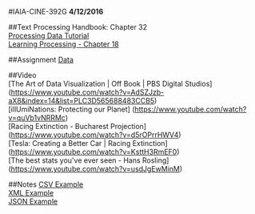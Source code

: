 #IAIA-CINE-392G
**4/12/2016**
  
##Text
Processing Handbook: Chapter 32  
[Processing Data Tutorial](https://processing.org/tutorials/data/)  
[Learning Processing - Chapter 18](http://learningprocessing.com/pdfs/LearningProcessing_2ed_sample_1and18.pdf)  

##Assignment
[Data](../assignment/A10-Data.md)  

##Video  
[The Art of Data Visualization | Off Book | PBS Digital Studios]
(https://www.youtube.com/watch?v=AdSZJzb-aX8&index=14&list=PLC3D565688483CCB5)  
[illUmiNations: Protecting our Planet]
(https://www.youtube.com/watch?v=quVb1vNRRMc)  
[Racing Extinction - Bucharest Projection]
(https://www.youtube.com/watch?v=d5rOPrrHWV4)  
[Tesla: Creating a Better Car | Racing Extinction]
(https://www.youtube.com/watch?v=KsttH3RmEF0)  
[The best stats you've ever seen - Hans Rosling]
(https://www.youtube.com/watch?v=usdJgEwMinM)  

##Notes
[CSV Example](http://learningprocessing.com/examples/chp18/example-18-03-LoadSaveTable)  
[XML Example](http://learningprocessing.com/examples/chp18/example-18-07-LoadSaveXML)  
[JSON Example](http://learningprocessing.com/examples/chp18/example-18-08-LoadSaveJSON)
